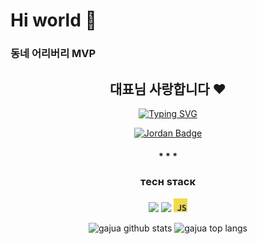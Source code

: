 # Hi world 👋
### 동네 어리버리 MVP
<div align="center">

## 대표님 사랑합니다 ♥
<a href="https://git.io/typing-svg"><img src="https://readme-typing-svg.demolab.com?font=font+awsome&size=27&duration=1000&pause=1200&color=6E0000&center=true&vCenter=true&multiline=true&width=500&height=100&lines=%EC%A5%AC%EB%85%80+front+Dev" alt="Typing SVG" /></a> 


[![Jordan Badge](https://img.shields.io/badge/Gmail-cd5b58?style=flat-square&logo=Jordan&logoColor=white&link=mailto:sewon0325@gmail.com)](mailto:sewon0325@gmail.com)


<h4> * * * </h4>

</div>
<div align="center">

<h3>тecн ѕтacĸ</h3>
    <p>
    <code><img height="22" src="https://user-images.githubusercontent.com/104605709/189590833-9b1c9bfa-9c86-4e91-a920-2f771ee42d87.png"></code>
    <code><img height="22" src="https://user-images.githubusercontent.com/104605709/189591092-346e326b-2fe2-405c-b00b-e76fcf71c2ae.png"></code>
    <code><img height="22" src="https://raw.githubusercontent.com/github/explore/80688e429a7d4ef2fca1e82350fe8e3517d3494d/topics/javascript/javascript.png"></code>
  </p>
  
  
  <img alt="gajua github stats" width="30.5%" src="https://github-readme-stats.vercel.app/api?username=gajua" />
  <img alt="gajua top langs" width="30%" src="https://github-readme-stats.vercel.app/api/top-langs/?username=gajua&layout=compact" />
  
</div>
